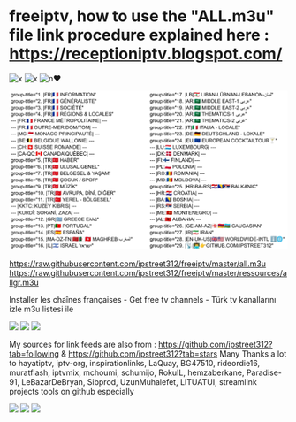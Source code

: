 # freeiptv, how to use the "ALL.m3u" file link procedure explained here : https://receptioniptv.blogspot.com/

![x](https://img.shields.io/badge/Tu%20aimes%20streamer%3F%20Parfait%21%20Ici%20c%27est%20%C3%A0%20toi%3A%29-8A2BE2)
![x](https://img.shields.io/badge/You%20like%20to%20stream%3F%20Good%21%20Here%20it%27s%20yours%3A%29-blue)
![n](https://img.shields.io/badge/Stream%20yapmay%C4%B1%20seviyon%3F%20%C4%B0%C5%9Fte%20bu%21%20Buras%C4%B1%20senin%3A%29-green)❤️

<img src="https://github.com/ipstreet312/freeiptv/blob/master/ressources/infos/barkers/groupstab.jpeg?raw=true">

https://raw.githubusercontent.com/ipstreet312/freeiptv/master/all.m3u
https://raw.githubusercontent.com/ipstreet312/freeiptv/master/ressources/allgr.m3u

Installer les chaînes françaises - Get free tv channels - Türk tv kanallarını izle m3u listesi ile

<img src="http://i.ibb.co/19nnp7n/Screenshot-20220929-084632.png">

<img src="http://i.ibb.co/RTgmmSd/1gen1.png">

<img src="http://i.ibb.co/PGHHzN9/Screenshot-20221116-080112.png">

My sources for link feeds are also from : https://github.com/ipstreet312?tab=following & https://github.com/ipstreet312?tab=stars
Many Thanks a lot to hayatiptv, iptv-org, inspirationlinks, LaQuay, BG47510, rideordie16, muratflash, iptvmix, mchoumi, schumijo, RokuIL, hemzaberkane, Paradise-91, LeBazarDeBryan, Sibprod, UzunMuhalefet, LITUATUI, streamlink projects tools on github especially

<img src="https://i.ibb.co/566zZTz/power240205.jpg">

<img src="https://i.ibb.co/fMdnbfk/deluxe240205.jpg">

<img src="https://i.ibb.co/bPbpR36/france240205.jpg">
